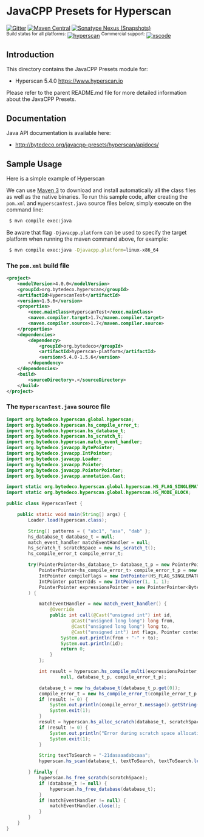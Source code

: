 JavaCPP Presets for Hyperscan
=============================

[![Gitter](https://badges.gitter.im/bytedeco/javacpp.svg)](https://gitter.im/bytedeco/javacpp) [![Maven Central](https://maven-badges.herokuapp.com/maven-central/org.bytedeco/hyperscan/badge.svg)](https://maven-badges.herokuapp.com/maven-central/org.bytedeco/hyperscan) [![Sonatype Nexus (Snapshots)](https://img.shields.io/nexus/s/https/oss.sonatype.org/org.bytedeco/hyperscan.svg)](http://bytedeco.org/builds/)  
<sup>Build status for all platforms:</sup> [![hyperscan](https://github.com/bytedeco/javacpp-presets/workflows/hyperscan/badge.svg)](https://github.com/bytedeco/javacpp-presets/actions?query=workflow%3Ahyperscan)  <sup>Commercial support:</sup> [![xscode](https://img.shields.io/badge/Available%20on-xs%3Acode-blue?style=?style=plastic&logo=appveyor&logo=data:image/png;base64,iVBORw0KGgoAAAANSUhEUgAAAEAAAABACAMAAACdt4HsAAAAGXRFWHRTb2Z0d2FyZQBBZG9iZSBJbWFnZVJlYWR5ccllPAAAAAZQTFRF////////VXz1bAAAAAJ0Uk5T/wDltzBKAAAAlUlEQVR42uzXSwqAMAwE0Mn9L+3Ggtgkk35QwcnSJo9S+yGwM9DCooCbgn4YrJ4CIPUcQF7/XSBbx2TEz4sAZ2q1RAECBAiYBlCtvwN+KiYAlG7UDGj59MViT9hOwEqAhYCtAsUZvL6I6W8c2wcbd+LIWSCHSTeSAAECngN4xxIDSK9f4B9t377Wd7H5Nt7/Xz8eAgwAvesLRjYYPuUAAAAASUVORK5CYII=)](https://xscode.com/bytedeco/javacpp-presets)


Introduction
------------
This directory contains the JavaCPP Presets module for:

 * Hyperscan 5.4.0  https://www.hyperscan.io

Please refer to the parent README.md file for more detailed information about the JavaCPP Presets.


Documentation
-------------
Java API documentation is available here:

 * http://bytedeco.org/javacpp-presets/hyperscan/apidocs/


Sample Usage
------------
Here is a simple example of Hyperscan

We can use [Maven 3](http://maven.apache.org/) to download and install automatically all the class files as well as the native binaries. To run this sample code, after creating the `pom.xml` and `HyperscanTest.java` source files below, simply execute on the command line:
```bash
 $ mvn compile exec:java
```

Be aware that flag `-Djavacpp.platform` can be used to specify the target platform when running the maven command above, for example:
```bash
 $ mvn compile exec:java -Djavacpp.platform=linux-x86_64
```

### The `pom.xml` build file
```xml
<project>
    <modelVersion>4.0.0</modelVersion>
    <groupId>org.bytedeco.hyperscan</groupId>
    <artifactId>HyperscanTest</artifactId>
    <version>1.5.6</version>
    <properties>
        <exec.mainClass>HyperscanTest</exec.mainClass>
        <maven.compiler.target>1.7</maven.compiler.target>
        <maven.compiler.source>1.7</maven.compiler.source>
    </properties>
    <dependencies>
        <dependency>
            <groupId>org.bytedeco</groupId>
            <artifactId>hyperscan-platform</artifactId>
            <version>5.4.0-1.5.6</version>
        </dependency>
    </dependencies>
    <build>
        <sourceDirectory>.</sourceDirectory>
    </build>
</project>
```

### The `HyperscanTest.java` source file
```java
import org.bytedeco.hyperscan.global.hyperscan;
import org.bytedeco.hyperscan.hs_compile_error_t;
import org.bytedeco.hyperscan.hs_database_t;
import org.bytedeco.hyperscan.hs_scratch_t;
import org.bytedeco.hyperscan.match_event_handler;
import org.bytedeco.javacpp.BytePointer;
import org.bytedeco.javacpp.IntPointer;
import org.bytedeco.javacpp.Loader;
import org.bytedeco.javacpp.Pointer;
import org.bytedeco.javacpp.PointerPointer;
import org.bytedeco.javacpp.annotation.Cast;

import static org.bytedeco.hyperscan.global.hyperscan.HS_FLAG_SINGLEMATCH;
import static org.bytedeco.hyperscan.global.hyperscan.HS_MODE_BLOCK;

public class HyperscanTest {

    public static void main(String[] args) {
        Loader.load(hyperscan.class);

        String[] patterns = { "abc1", "asa", "dab" };
        hs_database_t database_t = null;
        match_event_handler matchEventHandler = null;
        hs_scratch_t scratchSpace = new hs_scratch_t();
        hs_compile_error_t compile_error_t;

        try(PointerPointer<hs_database_t> database_t_p = new PointerPointer<hs_database_t>(1);
            PointerPointer<hs_compile_error_t> compile_error_t_p = new PointerPointer<hs_compile_error_t>(1);
            IntPointer compileFlags = new IntPointer(HS_FLAG_SINGLEMATCH, HS_FLAG_SINGLEMATCH, HS_FLAG_SINGLEMATCH);
            IntPointer patternIds = new IntPointer(1, 1, 1);
            PointerPointer expressionsPointer = new PointerPointer<BytePointer>(patterns)
        ) {

            matchEventHandler = new match_event_handler() {
                @Override
                public int call(@Cast("unsigned int") int id,
                        @Cast("unsigned long long") long from,
                        @Cast("unsigned long long") long to,
                        @Cast("unsigned int") int flags, Pointer context) {
                    System.out.println(from + "-" + to);
                    System.out.println(id);
                    return 0;
                }
            };

            int result = hyperscan.hs_compile_multi(expressionsPointer, compileFlags, patternIds, 3, HS_MODE_BLOCK,
                    null, database_t_p, compile_error_t_p);

            database_t = new hs_database_t(database_t_p.get(0));
            compile_error_t = new hs_compile_error_t(compile_error_t_p.get(0));
            if (result != 0) {
                System.out.println(compile_error_t.message().getString());
                System.exit(1);
            }
            result = hyperscan.hs_alloc_scratch(database_t, scratchSpace);
            if (result != 0) {
                System.out.println("Error during scratch space allocation");
                System.exit(1);
            }

            String textToSearch = "-21dasaaadabcaaa";
            hyperscan.hs_scan(database_t, textToSearch, textToSearch.length(), 0, scratchSpace, matchEventHandler, expressionsPointer);

        } finally {
            hyperscan.hs_free_scratch(scratchSpace);
            if (database_t != null) {
                hyperscan.hs_free_database(database_t);
            }
            if (matchEventHandler != null) {
                matchEventHandler.close();
            }
        }
    }
}
```
